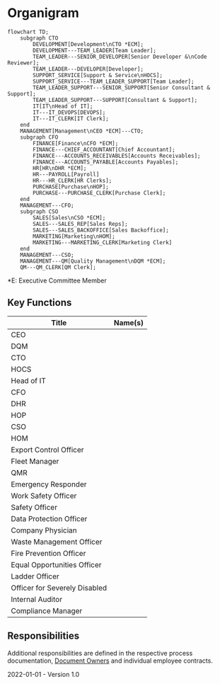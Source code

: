 # Organigram

```mermaid
flowchart TD;
    subgraph CTO
        DEVELOPMENT[Development\nCTO *ECM];
        DEVELOPMENT---TEAM_LEADER[Team Leader];
        TEAM_LEADER---SENIOR_DEVELOPER[Senior Developer &\nCode Reviewer];
        TEAM_LEADER---DEVELOPER[Developer];
        SUPPORT_SERVICE[Support & Service\nHOCS];
        SUPPORT_SERVICE---TEAM_LEADER_SUPPORT[Team Leader];
        TEAM_LEADER_SUPPORT---SENIOR_SUPPORT[Senior Consultant & Support];
        TEAM_LEADER_SUPPORT---SUPPORT[Consultant & Support];
        IT[IT\nHead of IT];
        IT---IT_DEVOPS[DEVOPS];
        IT---IT_CLERK[IT Clerk];
    end
    MANAGEMENT[Management\nCEO *ECM]---CTO;
    subgraph CFO
        FINANCE[Finance\nCFO *ECM];
        FINANCE---CHIEF_ACCOUNTANT[Chief Accountant];
        FINANCE---ACCOUNTS_RECEIVABLES[Accounts Receivables];
        FINANCE---ACCOUNTS_PAYABLE[Accounts Payables];
        HR[HR\nDHR *ECM];
        HR---PAYROLL[Payroll]
        HR---HR_CLERK[HR Clerks];
        PURCHASE[Purchase\nHOP];
        PURCHASE---PURCHASE_CLERK[Purchase Clerk];
    end
    MANAGEMENT---CFO;
    subgraph CSO
        SALES[Sales\nCSO *ECM];
        SALES---SALES_REP[Sales Reps];
        SALES---SALES_BACKOFFICE[Sales Backoffice];
        MARKETING[Marketing\nHOM];
        MARKETING---MARKETING_CLERK[Marketing Clerk]
    end
    MANAGEMENT---CSO;
    MANAGEMENT---QM[Quality Management\nDQM *ECM];
    QM---QM_CLERK[QM Clerk];
```

\*E: Executive Committee Member

## Key Functions

| Title                         | Name(s) |
| ----------------------------- | ------- |
| CEO                           |         |
| DQM                           |         |
| CTO                           |         |
| HOCS                          |         |
| Head of IT                    |         |
| CFO                           |         |
| DHR                           |         |
| HOP                           |         |
| CSO                           |         |
| HOM                           |         |
| Export Control Officer        |         |
| Fleet Manager                 |         |
| QMR                           |         |
| Emergency Responder           |         |
| Work Safety Officer           |         |
| Safety Officer                |         |
| Data Protection Officer       |         |
| Company Physician             |         |
| Waste Management Officer      |         |
| Fire Prevention Officer       |         |
| Equal Opportunities Officer   |         |
| Ladder Officer                |         |
| Officer for Severely Disabled |         |
| Internal Auditor              |         |
| Compliance Manager            |         |

## Responsibilities

Additional responsibilities are defined in the respective process documentation, [Document Owners](./Document%20Owner.md) and individual employee contracts.



2022-01-01 - Version 1.0

